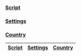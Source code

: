 ### [Script](https://github.com/FarhadElahi/CF/blob/main/Info/Script.md)
### [Settings](https://github.com/FarhadElahi/CF/blob/main/Info/Settings.md)
### [Country](https://github.com/FarhadElahi/CF/blob/main/Info/Country.md)




| **[Script](https://github.com/FarhadElahi/CF/blob/main/Info/Script.md)** | **[Settings](https://github.com/FarhadElahi/CF/blob/main/Info/Settings.md)** | **[Country](https://github.com/FarhadElahi/CF/blob/main/Info/Country.md)**
|----------------------------------------------------------------------------------------------------------------------|------------------------------------------------------------------------------------------------------------------------------|---------------------------------------------------------------------------------------------------------------------------|
